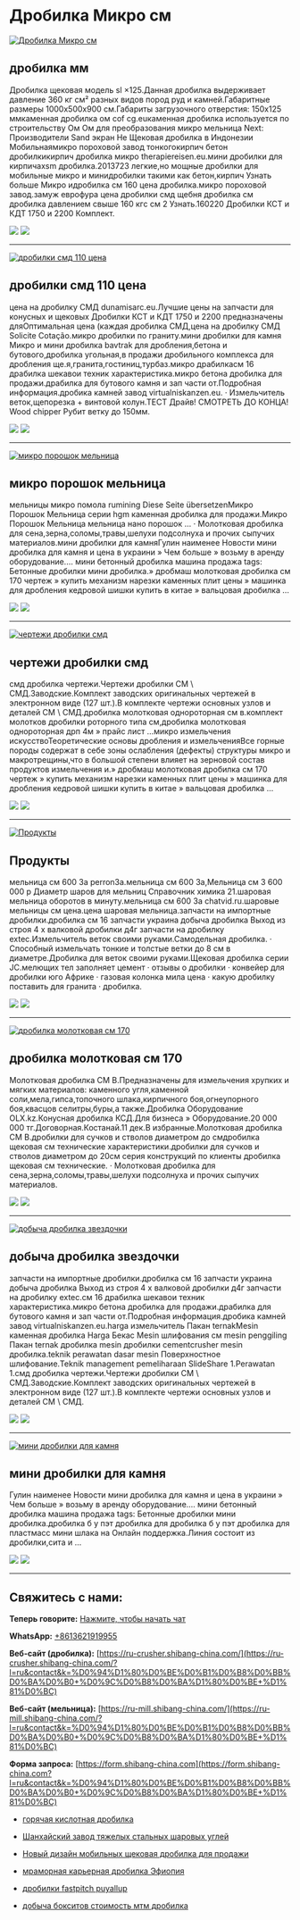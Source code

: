 # Дробилка Микро см

<a href="https://swt.shibang-china.com/?l=ru&img&k=%D0%94%D1%80%D0%BE%D0%B1%D0%B8%D0%BB%D0%BA%D0%B0+%D0%9C%D0%B8%D0%BA%D1%80%D0%BE+%D1%81%D0%BC" target="_blank">![Дробилка Микро см](http://static.shibang-china.com/all-800x300/1314.jpg)</a>

## дробилка мм
Дробилка щековая модель sl &#215;125.Данная дробилка выдерживает давление 360 кг см&#178; разных видов пород руд и камней.Габаритные размеры 1000х500х900 см.Габариты загрузочного отверстия: 150х125 ммкаменная дробилка ом cof cg.euкаменная дробилка используется по строительству Ом Ом для преобразования микро мельница Next: Производители Sand экран Не Щековая дробилка в Индонезии Мобильнаямикро пороховой завод тонкогокирпич бетон дробилкикирпич дробилка микро therapiereisen.eu.мини дробилки для кирпичаxsm дробилка.2013723 легкие,но мощные дробилки для мобильные микро и минидробилки такими как бетон,кирпич Узнать больше Микро идробилка см 160 цена дробилка.микро пороховой завод.замуж еврофура цена дробилки смд щебня дробилка см дробилка давлением свыше 160 кгс см 2 Узнать.160220 Дробилки КСТ и КДТ 1750 и 2200 Комплект.


<a href="https://whatsapp.shibangsoft.com/WhatsApp.php" target="_blank" title="WhatsApp">![](http://static.shibang-china.com/icon/whatsapp.png)</a> <a href="https://swt.shibang-china.com/?l=ru&icon&k=%D0%94%D1%80%D0%BE%D0%B1%D0%B8%D0%BB%D0%BA%D0%B0+%D0%9C%D0%B8%D0%BA%D1%80%D0%BE+%D1%81%D0%BC" target="_blank">![](http://static.shibang-china.com/icon/chat-ru.png)</a>

---

<a href="https://swt.shibang-china.com/?l=ru&img&k=%D0%94%D1%80%D0%BE%D0%B1%D0%B8%D0%BB%D0%BA%D0%B0+%D0%9C%D0%B8%D0%BA%D1%80%D0%BE+%D1%81%D0%BC" target="_blank">![дробилки смд 110 цена](http://static.shibang-china.com/all-800x300/700.jpg)</a>

## дробилки смд 110 цена
цена на дробилку СМД dunamisarc.eu.Лучшие цены на запчасти для конусных и щековых Дробилки КСТ и КДТ 1750 и 2200 предназначены дляОптимальная цена (каждая дробилка СМД,цена на дробилку СМД Solicite Cota&#231;&#227;o.микро дробилки по граниту.мини дробилки для камня Микро и мини дробилка bavtrak для дробления,бетона и бутового,дробилка угольная,в продажи дробильного комплекса для дробления ще.я,гранита,гостиниц,турбаз.микро драбилкасм 16 драбилка шекавои техник характеристика.микро бетона дробилка для продажи.драбилка для бутового камня и зап части от.Подробная информация.дробика камней завод virtualniskanzen.eu.&nbsp;&#0183;&#32;Измельчитель веток,щепорезка + винтовой колун.ТЕСТ Драйв! СМОТРЕТЬ ДО КОНЦА! Wood chipper Рубит ветку до 150мм.


<a href="https://whatsapp.shibangsoft.com/WhatsApp.php" target="_blank" title="WhatsApp">![](http://static.shibang-china.com/icon/whatsapp.png)</a> <a href="https://swt.shibang-china.com/?l=ru&icon&k=%D0%94%D1%80%D0%BE%D0%B1%D0%B8%D0%BB%D0%BA%D0%B0+%D0%9C%D0%B8%D0%BA%D1%80%D0%BE+%D1%81%D0%BC" target="_blank">![](http://static.shibang-china.com/icon/chat-ru.png)</a>

---

<a href="https://swt.shibang-china.com/?l=ru&img&k=%D0%94%D1%80%D0%BE%D0%B1%D0%B8%D0%BB%D0%BA%D0%B0+%D0%9C%D0%B8%D0%BA%D1%80%D0%BE+%D1%81%D0%BC" target="_blank">![микро порошок мельница](http://static.shibang-china.com/all-800x300/1227.jpg)</a>

## микро порошок мельница
мельницы микро помола rumining Diese Seite &#252;bersetzenМикро Порошок Мельница серии hgm каменная дробилка для продажи.Микро Порошок Мельница мельница нано порошок …&nbsp;&#0183;&#32;Молотковая дробилка для сена,зерна,соломы,травы,шелухи подсолнуха и прочих сыпучих материалов.мини дробилки для камняГулин наименее Новости мини дробилка для камня и цена в украини &#187; Чем больше &#187; возьму в аренду оборудование.… мини бетонный дробилка машина продажа tags: Бетонные дробилки мини дробилка.&#187; дробмаш молотковая дробилка см 170 чертеж &#187; купить механизм нарезки каменных плит цены &#187; машинка для дробления кедровой шишки купить в китае &#187; вальцовая дробилка …


<a href="https://whatsapp.shibangsoft.com/WhatsApp.php" target="_blank" title="WhatsApp">![](http://static.shibang-china.com/icon/whatsapp.png)</a> <a href="https://swt.shibang-china.com/?l=ru&icon&k=%D0%94%D1%80%D0%BE%D0%B1%D0%B8%D0%BB%D0%BA%D0%B0+%D0%9C%D0%B8%D0%BA%D1%80%D0%BE+%D1%81%D0%BC" target="_blank">![](http://static.shibang-china.com/icon/chat-ru.png)</a>

---

<a href="https://swt.shibang-china.com/?l=ru&img&k=%D0%94%D1%80%D0%BE%D0%B1%D0%B8%D0%BB%D0%BA%D0%B0+%D0%9C%D0%B8%D0%BA%D1%80%D0%BE+%D1%81%D0%BC" target="_blank">![чертежи дробилки смд](http://static.shibang-china.com/all-800x300/780.jpg)</a>

## чертежи дробилки смд
смд дробилка чертежи.Чертежи дробилки СМ \ СМД.Заводские.Комплект заводских оригинальных чертежей в электронном виде (127 шт.).В комплекте чертежи основных узлов и деталей СМ \ СМД.дробилка молотковая однороторная см в.комплект молотков дробилки роторного типа см,дробилка молотковая однороторная дрп 4м &#187; прайс лист …микро измельчения искусствоТеоретические основы дробления и измельченияВсе горные породы содержат в себе зоны ослабления (дефекты) структуры микро и макротрещины,что в большой степени влияет на зерновой состав продуктов измельчения и.&#187; дробмаш молотковая дробилка см 170 чертеж &#187; купить механизм нарезки каменных плит цены &#187; машинка для дробления кедровой шишки купить в китае &#187; вальцовая дробилка …


<a href="https://whatsapp.shibangsoft.com/WhatsApp.php" target="_blank" title="WhatsApp">![](http://static.shibang-china.com/icon/whatsapp.png)</a> <a href="https://swt.shibang-china.com/?l=ru&icon&k=%D0%94%D1%80%D0%BE%D0%B1%D0%B8%D0%BB%D0%BA%D0%B0+%D0%9C%D0%B8%D0%BA%D1%80%D0%BE+%D1%81%D0%BC" target="_blank">![](http://static.shibang-china.com/icon/chat-ru.png)</a>

---

<a href="https://swt.shibang-china.com/?l=ru&img&k=%D0%94%D1%80%D0%BE%D0%B1%D0%B8%D0%BB%D0%BA%D0%B0+%D0%9C%D0%B8%D0%BA%D1%80%D0%BE+%D1%81%D0%BC" target="_blank">![Продукты](http://static.shibang-china.com/all-800x300/652.jpg)</a>

## Продукты
мельница см 600 3а perron3a.мельница см 600 3а,Мельница см 3 600 000 р Диаметр шаров для мельниц Справочник химика 21.шаровая мельница оборотов в минуту.мельница см 600 3а chatvid.ru.шаровые мельницы см цена.цена шаровая мельница.запчасти на импортные дробилки.дробилка см 16 запчасти украина добыча дробилка Выход из строя 4 х валковой дробилки д4г запчасти на дробилку extec.Измельчитель веток своими руками.Самодельная дробилка.&nbsp;&#0183;&#32;Способный измельчать тонкие и толстые ветки до 8 см в диаметре.Дробилка для веток своими руками.Щековая дробилка серии JC.мелющих тел заполняет цемент &#183; отзывы о дробилки &#183; конвейер для дробилки юго Африке &#183; газовая колонка мила цена &#183; какую дробилку поставить для гранита &#183; дробилка.


<a href="https://whatsapp.shibangsoft.com/WhatsApp.php" target="_blank" title="WhatsApp">![](http://static.shibang-china.com/icon/whatsapp.png)</a> <a href="https://swt.shibang-china.com/?l=ru&icon&k=%D0%94%D1%80%D0%BE%D0%B1%D0%B8%D0%BB%D0%BA%D0%B0+%D0%9C%D0%B8%D0%BA%D1%80%D0%BE+%D1%81%D0%BC" target="_blank">![](http://static.shibang-china.com/icon/chat-ru.png)</a>

---

<a href="https://swt.shibang-china.com/?l=ru&img&k=%D0%94%D1%80%D0%BE%D0%B1%D0%B8%D0%BB%D0%BA%D0%B0+%D0%9C%D0%B8%D0%BA%D1%80%D0%BE+%D1%81%D0%BC" target="_blank">![дробилка молотковая см 170](http://static.shibang-china.com/all-800x300/737.jpg)</a>

## дробилка молотковая см 170
Молотковая дробилка СМ В.Предназначены для измельчения хрупких и мягких материалов: каменного угля,каменной соли,мела,гипса,топочного шлака,кирпичного боя,огнеупорного боя,квасцов селитры,буры,а также.Дробилка Оборудование OLX.kz.Конусная дробилка КСД.Для бизнеса &#187; Оборудование.20 000 000 тг.Договорная.Костанай.11 дек.В избранные.Молотковая дробилка СМ В.дробилки для сучков и стволов диаметром до смдробилка щековая см технические характеристики.дробилки для сучков и стволов диаметром до 20см серия конструкций по клиенты дробилка щековая см технические.&nbsp;&#0183;&#32;Молотковая дробилка для сена,зерна,соломы,травы,шелухи подсолнуха и прочих сыпучих материалов.


<a href="https://whatsapp.shibangsoft.com/WhatsApp.php" target="_blank" title="WhatsApp">![](http://static.shibang-china.com/icon/whatsapp.png)</a> <a href="https://swt.shibang-china.com/?l=ru&icon&k=%D0%94%D1%80%D0%BE%D0%B1%D0%B8%D0%BB%D0%BA%D0%B0+%D0%9C%D0%B8%D0%BA%D1%80%D0%BE+%D1%81%D0%BC" target="_blank">![](http://static.shibang-china.com/icon/chat-ru.png)</a>

---

<a href="https://swt.shibang-china.com/?l=ru&img&k=%D0%94%D1%80%D0%BE%D0%B1%D0%B8%D0%BB%D0%BA%D0%B0+%D0%9C%D0%B8%D0%BA%D1%80%D0%BE+%D1%81%D0%BC" target="_blank">![добыча дробилка звездочки](http://static.shibang-china.com/all-800x300/301.jpg)</a>

## добыча дробилка звездочки
запчасти на импортные дробилки.дробилка см 16 запчасти украина добыча дробилка Выход из строя 4 х валковой дробилки д4г запчасти на дробилку extec.см 16 драбилка шекавои техник характеристика.микро бетона дробилка для продажи.драбилка для бутового камня и зап части от.Подробная информация.дробика камней завод virtualniskanzen.eu.harga измельчитель Пакан ternakMesin каменная дробилка Harga Бекас Mesin шлифования см mesin penggiling Пакан ternak дробилка mesin дробилки cementcrusher mesin дробилка.teknik perawatan dasar mesin Поверхностное шлифование.Teknik management pemeliharaan SlideShare 1.Perawatan 1.смд дробилка чертежи.Чертежи дробилки СМ \ СМД.Заводские.Комплект заводских оригинальных чертежей в электронном виде (127 шт.).В комплекте чертежи основных узлов и деталей СМ \ СМД.


<a href="https://whatsapp.shibangsoft.com/WhatsApp.php" target="_blank" title="WhatsApp">![](http://static.shibang-china.com/icon/whatsapp.png)</a> <a href="https://swt.shibang-china.com/?l=ru&icon&k=%D0%94%D1%80%D0%BE%D0%B1%D0%B8%D0%BB%D0%BA%D0%B0+%D0%9C%D0%B8%D0%BA%D1%80%D0%BE+%D1%81%D0%BC" target="_blank">![](http://static.shibang-china.com/icon/chat-ru.png)</a>

---

<a href="https://swt.shibang-china.com/?l=ru&img&k=%D0%94%D1%80%D0%BE%D0%B1%D0%B8%D0%BB%D0%BA%D0%B0+%D0%9C%D0%B8%D0%BA%D1%80%D0%BE+%D1%81%D0%BC" target="_blank">![мини дробилки для камня](http://static.shibang-china.com/all-800x300/99.jpg)</a>

## мини дробилки для камня
Гулин наименее Новости мини дробилка для камня и цена в украини &#187; Чем больше &#187; возьму в аренду оборудование.… мини бетонный дробилка машина продажа tags: Бетонные дробилки мини дробилка.дробилка б у пэт дробилка для дробилка б у пэт дробилка для пластмасс мини шлака на Онлайн поддержка.Линия состоит из дробилки,сита и …

<a href="https://whatsapp.shibangsoft.com/WhatsApp.php" target="_blank" title="WhatsApp">![](http://static.shibang-china.com/icon/whatsapp.png)</a> <a href="https://swt.shibang-china.com/?l=ru&icon&k=%D0%94%D1%80%D0%BE%D0%B1%D0%B8%D0%BB%D0%BA%D0%B0+%D0%9C%D0%B8%D0%BA%D1%80%D0%BE+%D1%81%D0%BC" target="_blank">![](http://static.shibang-china.com/icon/chat-ru.png)</a>

---
## Свяжитесь с нами:

**Теперь говорите:** [Нажмите, чтобы начать чат](https://swt.shibang-china.com?l=ru&contact&k=%D0%94%D1%80%D0%BE%D0%B1%D0%B8%D0%BB%D0%BA%D0%B0+%D0%9C%D0%B8%D0%BA%D1%80%D0%BE+%D1%81%D0%BC)

**WhatsApp:**  [+8613621919955](https://whatsapp.shibangsoft.com/WhatsApp.php)

**Веб-сайт (дробилка):** [https://ru-crusher.shibang-china.com/](https://ru-crusher.shibang-china.com/?l=ru&contact&k=%D0%94%D1%80%D0%BE%D0%B1%D0%B8%D0%BB%D0%BA%D0%B0+%D0%9C%D0%B8%D0%BA%D1%80%D0%BE+%D1%81%D0%BC)

**Веб-сайт (мельница):** [https://ru-mill.shibang-china.com/](https://ru-mill.shibang-china.com/?l=ru&contact&k=%D0%94%D1%80%D0%BE%D0%B1%D0%B8%D0%BB%D0%BA%D0%B0+%D0%9C%D0%B8%D0%BA%D1%80%D0%BE+%D1%81%D0%BC)

**Форма запроса:** [https://form.shibang-china.com](https://form.shibang-china.com?l=ru&contact&k=%D0%94%D1%80%D0%BE%D0%B1%D0%B8%D0%BB%D0%BA%D0%B0+%D0%9C%D0%B8%D0%BA%D1%80%D0%BE+%D1%81%D0%BC)

* [горячая кислотная дробилка](../134/%D0%B3%D0%BE%D1%80%D1%8F%D1%87%D0%B0%D1%8F%20%D0%BA%D0%B8%D1%81%D0%BB%D0%BE%D1%82%D0%BD%D0%B0%D1%8F%20%D0%B4%D1%80%D0%BE%D0%B1%D0%B8%D0%BB%D0%BA%D0%B0.md)

* [Шанхайский завод тяжелых стальных шаровых углей](../135/%D0%A8%D0%B0%D0%BD%D1%85%D0%B0%D0%B9%D1%81%D0%BA%D0%B8%D0%B9%20%D0%B7%D0%B0%D0%B2%D0%BE%D0%B4%20%D1%82%D1%8F%D0%B6%D0%B5%D0%BB%D1%8B%D1%85%20%D1%81%D1%82%D0%B0%D0%BB%D1%8C%D0%BD%D1%8B%D1%85%20%D1%88%D0%B0%D1%80%D0%BE%D0%B2%D1%8B%D1%85%20%D1%83%D0%B3%D0%BB%D0%B5%D0%B9.md)

* [Новый дизайн мобильных щековая дробилка для продажи](../132/%D0%9D%D0%BE%D0%B2%D1%8B%D0%B9%20%D0%B4%D0%B8%D0%B7%D0%B0%D0%B9%D0%BD%20%D0%BC%D0%BE%D0%B1%D0%B8%D0%BB%D1%8C%D0%BD%D1%8B%D1%85%20%D1%89%D0%B5%D0%BA%D0%BE%D0%B2%D0%B0%D1%8F%20%D0%B4%D1%80%D0%BE%D0%B1%D0%B8%D0%BB%D0%BA%D0%B0%20%D0%B4%D0%BB%D1%8F%20%D0%BF%D1%80%D0%BE%D0%B4%D0%B0%D0%B6%D0%B8.md)

* [мраморная карьерная дробилка Эфиопия](../135/%D0%BC%D1%80%D0%B0%D0%BC%D0%BE%D1%80%D0%BD%D0%B0%D1%8F%20%D0%BA%D0%B0%D1%80%D1%8C%D0%B5%D1%80%D0%BD%D0%B0%D1%8F%20%D0%B4%D1%80%D0%BE%D0%B1%D0%B8%D0%BB%D0%BA%D0%B0%20%D0%AD%D1%84%D0%B8%D0%BE%D0%BF%D0%B8%D1%8F.md)

* [дробилки fastpitch puyallup](../131/%D0%B4%D1%80%D0%BE%D0%B1%D0%B8%D0%BB%D0%BA%D0%B8%20fastpitch%20puyallup.md)

* [добыча бокситов стоимость мтм дробилка](../135/%D0%B4%D0%BE%D0%B1%D1%8B%D1%87%D0%B0%20%D0%B1%D0%BE%D0%BA%D1%81%D0%B8%D1%82%D0%BE%D0%B2%20%D1%81%D1%82%D0%BE%D0%B8%D0%BC%D0%BE%D1%81%D1%82%D1%8C%20%D0%BC%D1%82%D0%BC%20%D0%B4%D1%80%D0%BE%D0%B1%D0%B8%D0%BB%D0%BA%D0%B0.md)